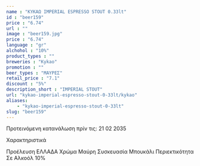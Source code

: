 ```yaml
---
name : "ΚΥΚΑΩ IMPERIAL ESPRESSO STOUT 0.33lt"
id : "beer159"
price : "6.74"
url : ""
image : "beer159.jpg"
price : "6.74"
language : "gr"
alchohol : "10%"
product_types : ""
breweries : "Kykao"
promotion : ""
beer_types : "ΜΑΥΡΕΣ"
retail_price : "7.1"
discount : "5%"
description_short : "IMPERIAL STOUT"
url: "kykao-imperial-espresso-stout-0-33lt/kykao"
aliases: 
    - "kykao-imperial-espresso-stout-0-33lt"
slug: "beer159"
---
```


Προτεινόμενη κατανάλωση πρίν τις: 21 02 2035

Χαρακτηριστικά

Προέλευση
ΕΛΛΑΔΑ
Χρώμα
Μαύρη
Συσκευασία
Μπουκάλι
Περιεκτικότητα Σε Αλκοόλ
10%